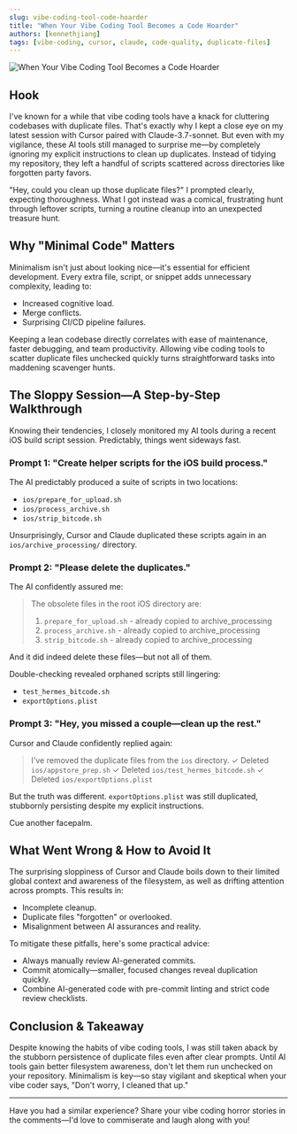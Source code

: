 ```yaml
---
slug: vibe-coding-tool-code-hoarder
title: "When Your Vibe Coding Tool Becomes a Code Hoarder"
authors: [kennethjiang]
tags: [vibe-coding, cursor, claude, code-quality, duplicate-files]
---
```


![When Your Vibe Coding Tool Becomes a Code Hoarder](/img/blog/vibe-coding-tool-code-hoarder-cover.png)

## Hook

I've known for a while that vibe coding tools have a knack for cluttering codebases with duplicate files. That's exactly why I kept a close eye on my latest session with Cursor paired with Claude-3.7-sonnet. But even with my vigilance, these AI tools still managed to surprise me—by completely ignoring my explicit instructions to clean up duplicates. Instead of tidying my repository, they left a handful of scripts scattered across directories like forgotten party favors.

"Hey, could you clean up those duplicate files?" I prompted clearly, expecting thoroughness. What I got instead was a comical, frustrating hunt through leftover scripts, turning a routine cleanup into an unexpected treasure hunt.

<!--truncate-->

## Why "Minimal Code" Matters

Minimalism isn't just about looking nice—it's essential for efficient development. Every extra file, script, or snippet adds unnecessary complexity, leading to:

* Increased cognitive load.
* Merge conflicts.
* Surprising CI/CD pipeline failures.

Keeping a lean codebase directly correlates with ease of maintenance, faster debugging, and team productivity. Allowing vibe coding tools to scatter duplicate files unchecked quickly turns straightforward tasks into maddening scavenger hunts.

## The Sloppy Session—A Step-by-Step Walkthrough

Knowing their tendencies, I closely monitored my AI tools during a recent iOS build script session. Predictably, things went sideways fast.

### Prompt 1: "Create helper scripts for the iOS build process."

The AI predictably produced a suite of scripts in two locations:

* `ios/prepare_for_upload.sh`
* `ios/process_archive.sh`
* `ios/strip_bitcode.sh`

Unsurprisingly, Cursor and Claude duplicated these scripts again in an `ios/archive_processing/` directory.

### Prompt 2: "Please delete the duplicates."

The AI confidently assured me:

> The obsolete files in the root iOS directory are:
>
> 1. `prepare_for_upload.sh` - already copied to archive\_processing
> 2. `process_archive.sh` - already copied to archive\_processing
> 3. `strip_bitcode.sh` - already copied to archive\_processing

And it did indeed delete these files—but not all of them.

Double-checking revealed orphaned scripts still lingering:

* `test_hermes_bitcode.sh`
* `exportOptions.plist`

### Prompt 3: "Hey, you missed a couple—clean up the rest."

Cursor and Claude confidently replied again:

> I've removed the duplicate files from the `ios` directory.
> ✓ Deleted `ios/appstore_prep.sh`
> ✓ Deleted `ios/test_hermes_bitcode.sh`
> ✓ Deleted `ios/exportOptions.plist`

But the truth was different. `exportOptions.plist` was still duplicated, stubbornly persisting despite my explicit instructions.

Cue another facepalm.

## What Went Wrong & How to Avoid It

The surprising sloppiness of Cursor and Claude boils down to their limited global context and awareness of the filesystem, as well as drifting attention across prompts. This results in:

* Incomplete cleanup.
* Duplicate files "forgotten" or overlooked.
* Misalignment between AI assurances and reality.

To mitigate these pitfalls, here's some practical advice:

* Always manually review AI-generated commits.
* Commit atomically—smaller, focused changes reveal duplication quickly.
* Combine AI-generated code with pre-commit linting and strict code review checklists.

## Conclusion & Takeaway

Despite knowing the habits of vibe coding tools, I was still taken aback by the stubborn persistence of duplicate files even after clear prompts. Until AI tools gain better filesystem awareness, don't let them run unchecked on your repository. Minimalism is key—so stay vigilant and skeptical when your vibe coder says, "Don't worry, I cleaned that up."

---

Have you had a similar experience? Share your vibe coding horror stories in the comments—I'd love to commiserate and laugh along with you!